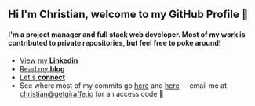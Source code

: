 ## Hi I'm Christian, welcome to my GitHub Profile 👋

#### I'm a project manager and full stack web developer. Most of my work is contributed to private repositories, but feel free to poke around!

-  [  View my **Linkedin**](https://www.linkedin.com/in/christiansendler/)  
-   [  Read my **blog**](https://sendler.medium.com/) 
-   [ Let's **connect**](https://calendar.x.ai/csendler)
-   See where most of my commits go [here](https://getgiraffe.io) and [here](https://app.getgiraffe.io) -- email me at christian@getgiraffe.io for an access code 🦒
